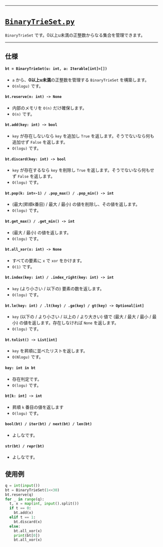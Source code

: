 _____

# [`BinaryTrieSet.py`](https://github.com/titanium-22/Library_py/tree/main/DataStructures/BinaryTrie/BinaryTrieSet.py)

`BinaryTrieSet` です。0以上u未満の正整数からなる集合を管理できます。

____

## 仕様

#### `bt = BinaryTrieSet(u: int, a: Iterable[int]=[])`
- `a` から、**0以上u未満**の正整数を管理する `BinaryTrieSet` を構築します。
- `O(nlogu)` です。

#### `bt.reserve(n: int) -> None`
- 内部のメモリを `O(n)` だけ確保します。
- `O(n)` です。

#### `bt.add(key: int) -> bool`
- `key` が存在しないなら `key` を追加し `True` を返します。そうでないなら何も追加せず `False` を返します。
- `O(logu)` です。

#### `bt.discard(key: int) -> bool`
- `key` が存在するなら `key` を削除し `True` を返します。そうでないなら何もせず `False` を返します。
- `O(logu)` です。

#### `bt.pop(k: int=-1) / .pop_max() / .pop_min() -> int`
- (最大(昇順k番目) / 最大 / 最小) の値を削除し、その値を返します。
- `O(logu)` です。

#### `bt.get_max() / .get_min() -> int`
- (最大 / 最小) の値を返します。
- `O(logu)` です。

#### `bt.all_xor(x: int) -> None`
- すべての要素に `x` で `xor` をかけます。
- `O(1)` です。

#### `bt.index(key: int) / .index_right(key: int) -> int`
- `key` (より小さい / 以下の) 要素の数を返します。
- `O(logu)` です。

#### `bt.le(key: int) / .lt(key) / .ge(key) / gt(key) -> Optional[int]`
- `key` (以下の / より小さい / 以上の / より大きい) 値で (最大 / 最大 / 最小 / 最小) の値を返します。存在しなければ `None` を返します。
- `O(logu)` です。

#### `bt.tolist() -> List[int]`
- `key` を昇順に並べたリストを返します。
- `O(Nlogu)` です。

#### `key: int in bt`
- 存在判定です。
- `O(logu)` です。

#### `bt[k: int] -> int`
- 昇順 `k` 番目の値を返します
- `O(logu)` です。

#### `bool(bt) / iter(bt) / next(bt) / len(bt)`
- よしなです。

#### `str(bt) / repr(bt)`
- よしなです。

## 使用例

```python
q = int(input())
bt = BinaryTrieSet(1<<30)
bt.reserve(q)
for _ in range(q):
  t, x = map(int, input().split())
  if t == 0:
    bt.add(x)
  elif t == 1:
    bt.discard(x)
  else:
    bt.all_xor(x)
    print(bt[0])
    bt.all_xor(x)
```
